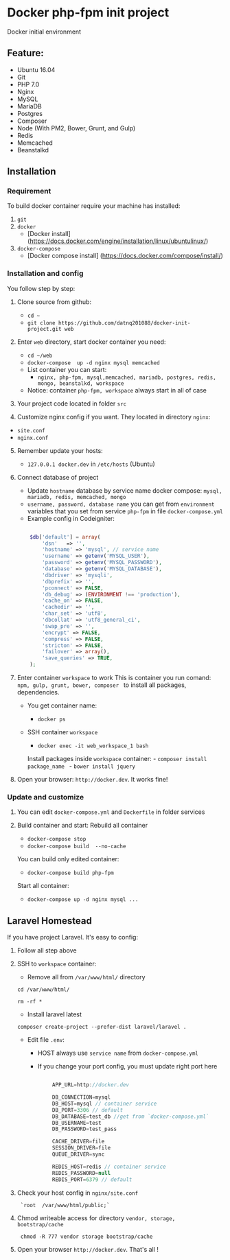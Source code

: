 # Docker php-fpm init project

Docker initial environment
## Feature:

* Ubuntu 16.04
* Git
* PHP 7.0
* Nginx
* MySQL
* MariaDB
* Postgres
* Composer
* Node (With PM2, Bower, Grunt, and Gulp)
* Redis
* Memcached
* Beanstalkd


## Installation
### Requirement
To build docker container require your machine has installed:

1. `git`
2. `docker`
   * [Docker install] (https://docs.docker.com/engine/installation/linux/ubuntulinux/)
3. `docker-compose`
    * [Docker compose install] (https://docs.docker.com/compose/install/) 


###  Installation and config
You follow step by step:

1. Clone source from github:
    * `cd ~`
    * `git clone https://github.com/datnq201088/docker-init-project.git web`

2. Enter `web` directory, start docker container you need:
    * `cd ~/web`
    * `docker-compose  up -d nginx mysql memcached`
    * List container you can start:
        - `nginx, php-fpm, mysql,memcached, mariadb, postgres, redis, mongo, beanstalkd, workspace`
    * Notice: container `php-fpm, workspace` always start in all of case  
        
3. Your project code located in folder `src`
   
4. Customize nginx config if you want. They located in directory `nginx`:

 * `site.conf`
 * `nginx.conf`
     
5. Remember update your hosts:
    * `127.0.0.1 docker.dev` in `/etc/hosts` (Ubuntu)

6. Connect database of project
    * Update `hostname` database  by service name docker compose: `mysql, mariadb, redis, memcached, mongo`
    * `username, password, database name` you can get from  `environment` variables that you set from service `php-fpm` in file `docker-compose.yml`
    * Example config in Codeigniter:
    ```php

        $db['default'] = array(
            'dsn'   => '',
            'hostname' => 'mysql', // service name 
            'username' => getenv('MYSQL_USER'),
            'password' => getenv('MYSQL_PASSWORD'),
            'database' => getenv('MYSQL_DATABASE'),
            'dbdriver' => 'mysqli',
            'dbprefix' => '',
            'pconnect' => FALSE,
            'db_debug' => (ENVIRONMENT !== 'production'),
            'cache_on' => FALSE,
            'cachedir' => '',
            'char_set' => 'utf8',
            'dbcollat' => 'utf8_general_ci',
            'swap_pre' => '',
            'encrypt' => FALSE,
            'compress' => FALSE,
            'stricton' => FALSE,
            'failover' => array(),
            'save_queries' => TRUE,
        );
    ```


7. Enter container `workspace`  to work
   This is container you run comand: `npm, gulp, grunt, bower, composer ` to install all packages, dependencies.
    * You get container name:
   
        * `docker ps `
    * SSH container `workspace`
  
        * `docker exec -it web_workspace_1 bash`
        
         Install  packages inside `workspace` container: 
          - `composer install package_name `
          - `bower install jquery `

8. Open your browser: `http://docker.dev`. It works fine! 


### Update and customize

1. You can edit `docker-compose.yml` and `Dockerfile` in folder services

2. Build container and start:
   Rebuild all container
    *   `docker-compose stop`
    *   `docker-compose build  --no-cache` 
    
   You can build only edited container:
    *   `docker-compose build php-fpm`

   Start all container: 
    *   `docker-compose up -d nginx mysql ... ` 


## Laravel Homestead

If you have project Laravel. It's easy to config:

1. Follow all step above

2. SSH to `workspace` container:
   
   * Remove all from `/var/www/html/` directory
   
   `cd /var/www/html/`

   `rm -rf *`

   * Install laravel latest

   `composer create-project --prefer-dist laravel/laravel . `

   * Edit file `.env`:
    
        *  HOST always use `service name` from `docker-compose.yml`

        *  If you change your port config, you must update right port here

        ```javascript

                APP_URL=http://docker.dev

                DB_CONNECTION=mysql
                DB_HOST=mysql // container service
                DB_PORT=3306 // default
                DB_DATABASE=test_db //get from `docker-compose.yml`
                DB_USERNAME=test
                DB_PASSWORD=test_pass

                CACHE_DRIVER=file
                SESSION_DRIVER=file
                QUEUE_DRIVER=sync

                REDIS_HOST=redis // container service
                REDIS_PASSWORD=null
                REDIS_PORT=6379 // default

        ```




3. Check your host config in `nginx/site.conf` 

        `root  /var/www/html/public;`

4. Chmod writeable access for directory `vendor, storage, bootstrap/cache`


    ` chmod -R 777 vendor storage bootstrap/cache`


5. Open your browser `http://docker.dev`. That's all !